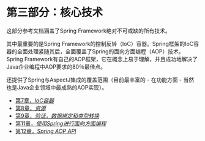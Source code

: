 # 第三部分：核心技术

这部分参考文档涵盖了Spring Framework绝对不可或缺的所有技术。

其中最重要的是Spring Framework的控制反转（IoC）容器。Spring框架的IoC容器的全面处理紧随其后，全面覆盖了Spring的面向方面编程（AOP）技术。Spring Framework有自己的AOP框架，它在概念上易于理解，并且成功地解决了Java企业编程中AOP要求的80％最佳点。

还提供了Spring与AspectJ集成的覆盖范围（目前最丰富的 - 在功能方面 - 当然也是Java企业领域中最成熟的AOP实现）。



- [第7章，*IoC容器*](beans-introduction.md)
- [第8章，*资源*](resources-introduction.md)
- [第9章，*验证，数据绑定和类型转换*](validation-validation-introduction.md)
- [第11章，*使用Spring进行面向方面编程*](aop-aop-introduction.md)
- [第12章，*Spring AOP API*](aop-api-introduction.md)